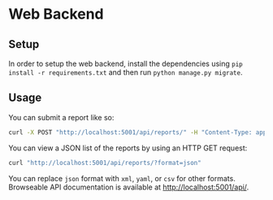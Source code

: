# Web Backend

## Setup

In order to setup the web backend, install the dependencies using `pip install -r requirements.txt` and then run `python manage.py migrate`.

## Usage

You can submit a report like so:

```sh
curl -X POST "http://localhost:5001/api/reports/" -H "Content-Type: application/json" -d '{"report_type": "A", "latitude": 1, "longitude": 2, "device_id": "curl", "event_time": "2016-10-07 18:00"}' -H "Accept: application/json"
```

You can view a JSON list of the reports by using an HTTP GET request:

```sh
curl "http://localhost:5001/api/reports/?format=json"
```

You can replace `json` format with `xml`, `yaml`, or `csv` for other formats. Browseable API documentation is available at [http://localhost:5001/api/](http://localhost:5001/api/).
